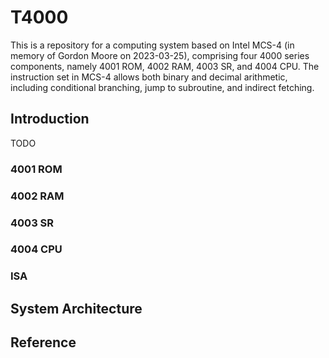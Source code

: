 # T4000

This is a repository for a computing system based on Intel MCS-4 (in memory of Gordon Moore on 2023-03-25), comprising four 4000 series components, namely 4001 ROM, 4002 RAM, 4003 SR, and 4004 CPU. The instruction set in MCS-4 allows both binary and decimal arithmetic, including conditional branching, jump to subroutine, and indirect fetching.



## Introduction

TODO

### 4001 ROM

### 4002 RAM

### 4003 SR

### 4004 CPU

### ISA



## System Architecture



## Reference